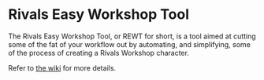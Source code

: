 # Rivals Easy Workshop Tool
The Rivals Easy Workshop Tool, or REWT for short, is a tool aimed at cutting some of the fat of your workflow out by automating, and simplifying, some of the process of creating a Rivals Workshop character.

Refer to [the wiki](https://github.com/wu4/rivals-easy-workshop-tool/wiki) for more details.
